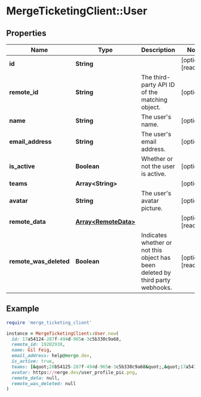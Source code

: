 # MergeTicketingClient::User

## Properties

| Name | Type | Description | Notes |
| ---- | ---- | ----------- | ----- |
| **id** | **String** |  | [optional][readonly] |
| **remote_id** | **String** | The third-party API ID of the matching object. | [optional] |
| **name** | **String** | The user&#39;s name. | [optional] |
| **email_address** | **String** | The user&#39;s email address. | [optional] |
| **is_active** | **Boolean** | Whether or not the user is active. | [optional] |
| **teams** | **Array&lt;String&gt;** |  | [optional] |
| **avatar** | **String** | The user&#39;s avatar picture. | [optional] |
| **remote_data** | [**Array&lt;RemoteData&gt;**](RemoteData.md) |  | [optional][readonly] |
| **remote_was_deleted** | **Boolean** | Indicates whether or not this object has been deleted by third party webhooks. | [optional][readonly] |

## Example

```ruby
require 'merge_ticketing_client'

instance = MergeTicketingClient::User.new(
  id: 17a54124-287f-494d-965e-3c5b330c9a68,
  remote_id: 19202938,
  name: Gil Feig,
  email_address: help@merge.dev,
  is_active: true,
  teams: [&quot;28b54125-287f-494d-965e-3c5b330c9a68&quot;,&quot;17a54124-287f-494d-965e-3c5b330c9a68&quot;],
  avatar: https://merge.dev/user_profile_pic.png,
  remote_data: null,
  remote_was_deleted: null
)
```

